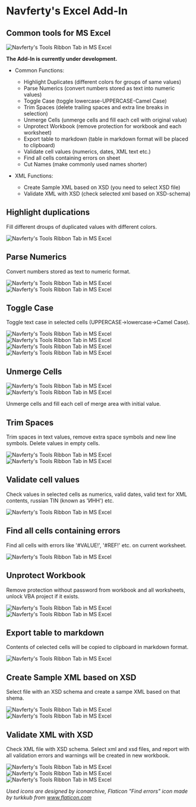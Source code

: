# Navferty's Excel Add-In
## Common tools for MS Excel ##

![Navferty's Tools Ribbon Tab in MS Excel](images/NavfertyToolsRibbonEn.png)

**The Add-In is currently under development.**

* Common Functions:
    * Highlight Duplicates (different colors for groups of same values)
    * Parse Numerics (convert numbers stored as text into numeric values)
    * Toggle Case (toggle lowercase-UPPERCASE-Camel Case)
    * Trim Spaces (delete trailing spaces and extra line breaks in selection)
    * Unmerge Cells (unmerge cells and fill each cell with original value)
    * Unprotect Workbook (remove protection for workbook and each worksheet)
    * Export table to markdown (table in markdown format will be placed to clipboard)
    * Validate cell values (numerics, dates, XML text etc.)
    * Find all cells containing errors on sheet
    * Cut Names (make commonly used names shorter)

* XML Functions:
    * Create Sample XML based on XSD (you need to select XSD file)
    * Validate XML with XSD (check selected xml based on XSD-schema)


## Highlight duplications ##
Fill different droups of duplicated values with different colors.

![Navferty's Tools Ribbon Tab in MS Excel](images/Duplicates.png)


## Parse Numerics ##
Convert numbers stored as text to numeric format.

![Navferty's Tools Ribbon Tab in MS Excel](images/ParseNumerics1.png)
![Navferty's Tools Ribbon Tab in MS Excel](images/ParseNumerics2.png)


## Toggle Case ##
Toggle text case in selected cells (UPPERCASE->lowercase->Camel Case).

![Navferty's Tools Ribbon Tab in MS Excel](images/ToggleCase1.png)
![Navferty's Tools Ribbon Tab in MS Excel](images/ToggleCase2.png)
![Navferty's Tools Ribbon Tab in MS Excel](images/ToggleCase3.png)
![Navferty's Tools Ribbon Tab in MS Excel](images/ToggleCase4.png)


## Unmerge Cells ##
![Navferty's Tools Ribbon Tab in MS Excel](images/Unmerge1.png)
![Navferty's Tools Ribbon Tab in MS Excel](images/Unmerge2.png)

Unmerge cells and fill each cell of merge area with initial value.


## Trim Spaces ##
Trim spaces in text values, remove extra space symbols and new line symbols. Delete values in empty cells.

![Navferty's Tools Ribbon Tab in MS Excel](images/TrimSpaces1.png)
![Navferty's Tools Ribbon Tab in MS Excel](images/TrimSpaces2.png)


## Validate cell values ##
Check values in selected cells as numerics, valid dates, valid text for XML contents, russian TIN (known as 'ИНН') etc.

![Navferty's Tools Ribbon Tab in MS Excel](images/Validate.png)


## Find all cells containing errors ##
Find all cells with errors like '#VALUE!', '#REF!' etc. on current worksheet.

![Navferty's Tools Ribbon Tab in MS Excel](images/FindErrorValues.png)


## Unprotect Workbook ##
Remove protection without password from workbook and all worksheets, unlock VBA project if it exists.

![Navferty's Tools Ribbon Tab in MS Excel](images/Unprotect1.png)
![Navferty's Tools Ribbon Tab in MS Excel](images/Unprotect2.png)


## Export table to markdown ##
Contents of celected cells will be copied to clipboard in markdown format.

![Navferty's Tools Ribbon Tab in MS Excel](images/ExportToMarkdown.png)


## Create Sample XML based on XSD ##
Select file with an XSD schema and create a sampe XML based on that shema.

![Navferty's Tools Ribbon Tab in MS Excel](images/SampleXml1.png)
![Navferty's Tools Ribbon Tab in MS Excel](images/SampleXml2.png)



## Validate XML with XSD ##
Check XML file with XSD schema. Select xml and xsd files, and report with all validation errors and warnings will be created in new workbook.

![Navferty's Tools Ribbon Tab in MS Excel](images/ValidateXml1.png)
![Navferty's Tools Ribbon Tab in MS Excel](images/ValidateXml2.png)
![Navferty's Tools Ribbon Tab in MS Excel](images/ValidateXml3.png)

*Used icons are designed by iconarchive, Flaticon*
*"Find errors" icon made by turkkub from www.flaticon.com*

